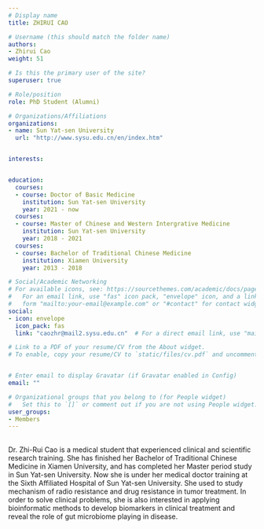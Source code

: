```yaml
---
# Display name
title: ZHIRUI CAO

# Username (this should match the folder name)
authors:
- Zhirui Cao
weight: 51

# Is this the primary user of the site?
superuser: true

# Role/position
role: PhD Student (Alumni)

# Organizations/Affiliations
organizations:
- name: Sun Yat-sen University
  url: "http://www.sysu.edu.cn/en/index.htm"


interests:


education:
  courses:
  - course: Doctor of Basic Medicine
    institution: Sun Yat-sen University
    year: 2021 - now
  courses:
  - course: Master of Chinese and Western Intergrative Medicine
    institution: Sun Yat-sen University
    year: 2018 - 2021
  courses:
  - course: Bachelor of Traditional Chinese Medicine
    institution: Xiamen University
    year: 2013 - 2018

# Social/Academic Networking
# For available icons, see: https://sourcethemes.com/academic/docs/page-builder/#icons
#   For an email link, use "fas" icon pack, "envelope" icon, and a link in the
#   form "mailto:your-email@example.com" or "#contact" for contact widget.
social:
- icon: envelope
  icon_pack: fas
  link: "caozhr@mail2.sysu.edu.cn"  # For a direct email link, use "mailto:test@example.org".

# Link to a PDF of your resume/CV from the About widget.
# To enable, copy your resume/CV to `static/files/cv.pdf` and uncomment the lines below.


# Enter email to display Gravatar (if Gravatar enabled in Config)
email: ""

# Organizational groups that you belong to (for People widget)
#   Set this to `[]` or comment out if you are not using People widget.
user_groups:
- Members
---
```

<br>
Dr. Zhi-Rui Cao is a medical student that experienced clinical and scientific research training. She has finished her Bachelor of Traditional Chinese Medicine in Xiamen University, and has completed her Master period study in Sun Yat-sen University. Now she is under her medical doctor training at the Sixth Affiliated Hospital of Sun Yat-sen University. She used to study mechanism of radio resistance and drug resistance in tumor treatment. In order to solve clinical problems, she is also interested in applying bioinformatic methods to develop biomarkers in clinical treatment and reveal the role of gut microbiome playing in disease.

